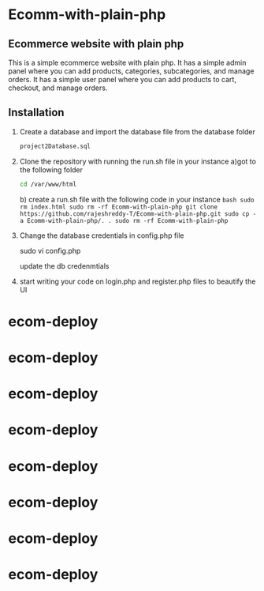 # Ecomm-with-plain-php


## Ecommerce website with plain php

This is a simple ecommerce website with plain php. It has a simple admin panel where you can add products, categories, subcategories, and manage orders. It has a simple user panel where you can add products to cart, checkout, and manage orders.

## Installation

1. Create a database and import the database file from the database folder
    
    ```bash
    project2Database.sql
    ```

2. Clone the repository with running the run.sh file  in your instance 
    a)got to the following folder
    ```bash
    cd /var/www/html
    ```
    
    b) create a run.sh file with the following code in your instance
        ```bash
        sudo rm index.html
        sudo rm -rf Ecomm-with-plain-php
        git clone https://github.com/rajeshreddy-T/Ecomm-with-plain-php.git
        sudo cp -a Ecomm-with-plain-php/. .
        sudo rm -rf Ecomm-with-plain-php
        ```

3. Change the database credentials  in config.php file

    sudo vi config.php

    update the db credenmtials


    
4. start writing your code on login.php and register.php files to beautify the UI

# ecom-deploy
# ecom-deploy
# ecom-deploy
# ecom-deploy
# ecom-deploy
# ecom-deploy
# ecom-deploy
# ecom-deploy
